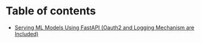 # Table of contents

* [Serving ML Models Using FastAPI  (Oauth2 and Logging Mechanism are Included)](README.md)
